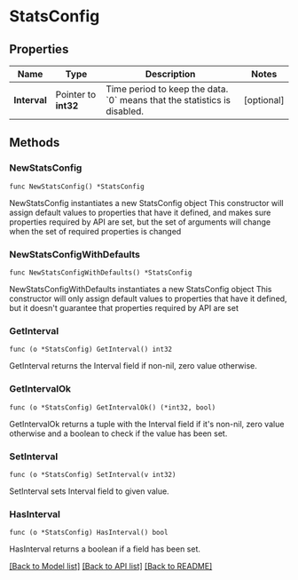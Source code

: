 # StatsConfig

## Properties

Name | Type | Description | Notes
------------ | ------------- | ------------- | -------------
**Interval** | Pointer to **int32** | Time period to keep the data.  &#x60;0&#x60; means that the statistics is disabled.  | [optional] 

## Methods

### NewStatsConfig

`func NewStatsConfig() *StatsConfig`

NewStatsConfig instantiates a new StatsConfig object
This constructor will assign default values to properties that have it defined,
and makes sure properties required by API are set, but the set of arguments
will change when the set of required properties is changed

### NewStatsConfigWithDefaults

`func NewStatsConfigWithDefaults() *StatsConfig`

NewStatsConfigWithDefaults instantiates a new StatsConfig object
This constructor will only assign default values to properties that have it defined,
but it doesn't guarantee that properties required by API are set

### GetInterval

`func (o *StatsConfig) GetInterval() int32`

GetInterval returns the Interval field if non-nil, zero value otherwise.

### GetIntervalOk

`func (o *StatsConfig) GetIntervalOk() (*int32, bool)`

GetIntervalOk returns a tuple with the Interval field if it's non-nil, zero value otherwise
and a boolean to check if the value has been set.

### SetInterval

`func (o *StatsConfig) SetInterval(v int32)`

SetInterval sets Interval field to given value.

### HasInterval

`func (o *StatsConfig) HasInterval() bool`

HasInterval returns a boolean if a field has been set.


[[Back to Model list]](../README.md#documentation-for-models) [[Back to API list]](../README.md#documentation-for-api-endpoints) [[Back to README]](../README.md)


